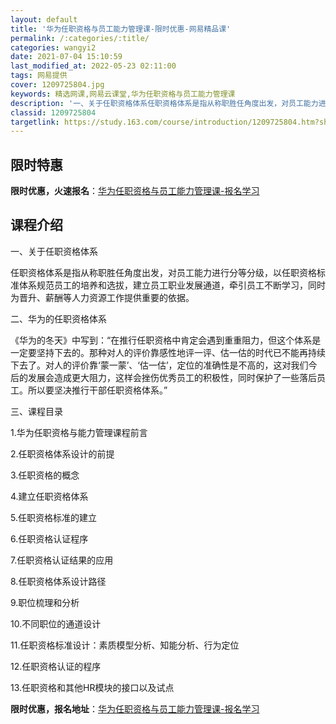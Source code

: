 ```yaml
---
layout: default
title: '华为任职资格与员工能力管理课-限时优惠-网易精品课'
permalink: /:categories/:title/
categories: wangyi2
date: 2021-07-04 15:10:59
last_modified_at: 2022-05-23 02:11:00
tags: 网易提供
cover: 1209725804.jpg
keywords: 精选网课,网易云课堂,华为任职资格与员工能力管理课
description: '一、关于任职资格体系任职资格体系是指从称职胜任角度出发，对员工能力进行分等分级，以任职资格标准体系规范员工的培养和选拔，'
classid: 1209725804
targetlink: https://study.163.com/course/introduction/1209725804.htm?share=1&shareId=1025206652&utm_campaign=share&utm_medium=iphoneShare&utm_source=&utm_u=1025206652
---
```


## 限时特惠

**限时优惠，火速报名**：[华为任职资格与员工能力管理课-报名学习](https://study.163.com/course/introduction/1209725804.htm?share=1&shareId=1025206652&utm_campaign=share&utm_medium=iphoneShare&utm_source=&utm_u=1025206652)

## 课程介绍

一、关于任职资格体系

任职资格体系是指从称职胜任角度出发，对员工能力进行分等分级，以任职资格标准体系规范员工的培养和选拔，建立员工职业发展通道，牵引员工不断学习，同时为晋升、薪酬等人力资源工作提供重要的依据。

二、华为的任职资格体系

《华为的冬天》中写到：“在推行任职资格中肯定会遇到重重阻力，但这个体系是一定要坚持下去的。那种对人的评价靠感性地评一评、估一估的时代已不能再持续下去了。对人的评价靠‘蒙一蒙’、‘估一估’，定位的准确性是不高的，这对我们今后的发展会造成更大阻力，这样会挫伤优秀员工的积极性，同时保护了一些落后员工。所以要坚决推行干部任职资格体系。”

三、课程目录

1.华为任职资格与能力管理课程前言

2.任职资格体系设计的前提

3.任职资格的概念

4.建立任职资格体系

5.任职资格标准的建立

6.任职资格认证程序

7.任职资格认证结果的应用

8.任职资格体系设计路径

9.职位梳理和分析

10.不同职位的通道设计

11.任职资格标准设计：素质模型分析、知能分析、行为定位

12.任职资格认证的程序

13.任职资格和其他HR模块的接口以及试点

**限时优惠，报名地址**：[华为任职资格与员工能力管理课-报名学习](https://study.163.com/course/introduction/1209725804.htm?share=1&shareId=1025206652&utm_campaign=share&utm_medium=iphoneShare&utm_source=&utm_u=1025206652)

